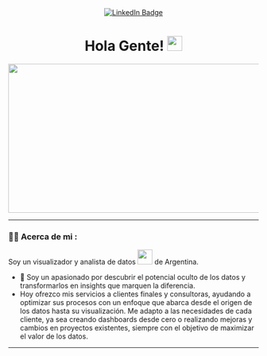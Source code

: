 <div id="header" align="center">
  <div id="badges">
    <a href="https://www.linkedin.com/in/gilgastonmariano/">
      <img src="https://img.shields.io/badge/LinkedIn-blue?style=for-the-badge&logo=linkedin&logoColor=white" alt="LinkedIn Badge"/>
    </a>
  </div>
  <h1>
  Hola Gente!
  <img src="https://media.giphy.com/media/hvRJCLFzcasrR4ia7z/giphy.gif" width="30px"/>
  </h1>
</div>
<div align="center">
  <img src="https://media.giphy.com/media/dWesBcTLavkZuG35MI/giphy.gif" width="600" height="300"/>
</div>

---
### :man_technologist: Acerca de mi :
Soy un visualizador y analista de datos <img src="https://media.giphy.com/media/WUlplcMpOCEmTGBtBW/giphy.gif" width="30"> de Argentina.
- :telescope: Soy un apasionado por descubrir el potencial oculto de los datos y transformarlos en insights que marquen la diferencia.
- Hoy ofrezco mis servicios a clientes finales y consultoras, ayudando a optimizar sus procesos con un enfoque que abarca desde el origen de los datos hasta su visualización. Me adapto a las necesidades de cada cliente, ya sea creando dashboards desde cero o realizando mejoras y cambios en proyectos existentes, siempre con el objetivo de maximizar el valor de los datos.

---
